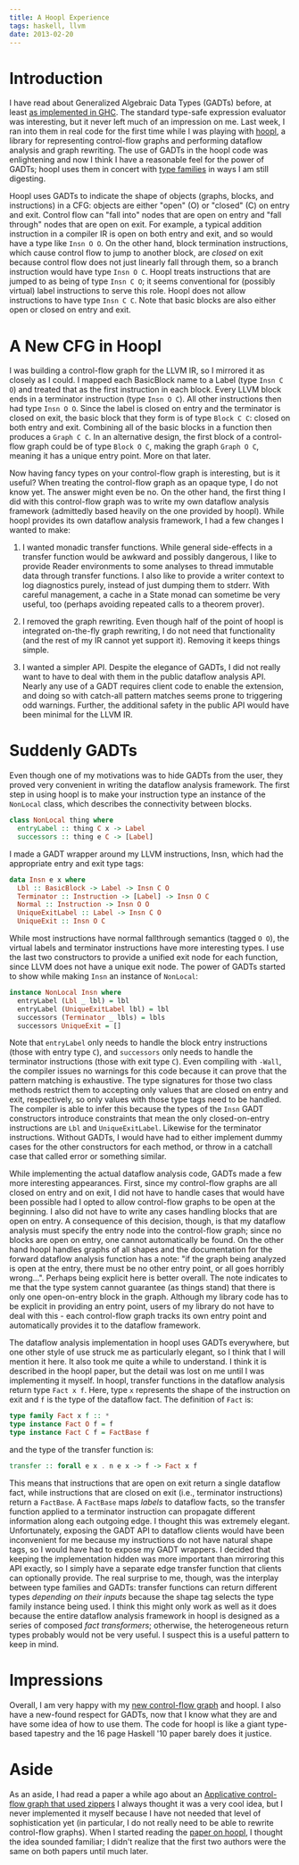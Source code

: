 ```yaml
---
title: A Hoopl Experience
tags: haskell, llvm
date: 2013-02-20
---
```


# Introduction

I have read about Generalized Algebraic Data Types (GADTs) before, at
least
[as implemented in GHC](http://www.haskell.org/ghc/docs/latest/html/users_guide/data-type-extensions.html#gadt).
The standard type-safe expression evaluator was interesting, but it
never left much of an impression on me.  Last week, I ran into them in
real code for the first time while I was playing with
[hoopl](http://hackage.haskell.org/package/hoopl), a library for
representing control-flow graphs and performing dataflow analysis and
graph rewriting.  The use of GADTs in the hoopl code was enlightening
and now I think I have a reasonable feel for the power of GADTs; hoopl
uses them in concert with
[type families](http://www.haskell.org/ghc/docs/latest/html/users_guide/type-families.html)
in ways I am still digesting.

Hoopl uses GADTs to indicate the shape of objects (graphs, blocks, and
instructions) in a CFG: objects are either "open" (O) or "closed" (C)
on entry and exit.  Control flow can "fall into" nodes that are open
on entry and "fall through" nodes that are open on exit.  For example,
a typical addition instruction in a compiler IR is open on both entry
and exit, and so would have a type like `Insn O O`.  On the other
hand, block termination instructions, which cause control flow to jump
to another block, are _closed_ on exit because control flow does not
just linearly fall through them, so a branch instruction would have
type `Insn O C`.  Hoopl treats instructions that are jumped to as
being of type `Insn C O`; it seems conventional for (possibly virtual)
label instructions to serve this role.  Hoopl does not allow
instructions to have type `Insn C C`.  Note that basic blocks are also
either open or closed on entry and exit.

# A New CFG in Hoopl

I was building a control-flow graph for the LLVM IR, so I mirrored it
as closely as I could.  I mapped each BasicBlock name to a Label (type
`Insn C O`) and treated that as the first instruction in each block.
Every LLVM block ends in a terminator instruction (type `Insn O C`).
All other instructions then had type `Insn O O`.  Since the label is
closed on entry and the terminator is closed on exit, the basic block
that they form is of type `Block C C`: closed on both entry and exit.
Combining all of the basic blocks in a function then produces a `Graph
C C`.  In an alternative design, the first block of a control-flow
graph could be of type `Block O C`, making the graph `Graph O C`,
meaning it has a unique entry point.  More on that later.

Now having fancy types on your control-flow graph is interesting, but
is it useful?  When treating the control-flow graph as an opaque type,
I do not know yet.  The answer might even be no.  On the other hand,
the first thing I did with this control-flow graph was to write my own
dataflow analysis framework (admittedly based heavily on the one
provided by hoopl).  While hoopl provides its own dataflow analysis
framework, I had a few changes I wanted to make:

 1) I wanted monadic transfer functions.  While general side-effects
    in a transfer function would be awkward and possibly dangerous, I
    like to provide Reader environments to some analyses to thread
    immutable data through transfer functions.  I also like to provide
    a writer context to log diagnostics purely, instead of just
    dumping them to stderr.  With careful management, a cache in a
    State monad can sometime be very useful, too (perhaps avoiding
    repeated calls to a theorem prover).

 2) I removed the graph rewriting.  Even though half of the point of
    hoopl is integrated on-the-fly graph rewriting, I do not need that
    functionality (and the rest of my IR cannot yet support it).
    Removing it keeps things simple.

 3) I wanted a simpler API.  Despite the elegance of GADTs, I did not
    really want to have to deal with them in the public dataflow
    analysis API.  Nearly any use of a GADT requires client code to
    enable the extension, and doing so with catch-all pattern matches
    seems prone to triggering odd warnings.  Further, the additional
    safety in the public API would have been minimal for the LLVM IR.

# Suddenly GADTs

Even though one of my motivations was to hide GADTs from the user,
they proved very convenient in writing the dataflow analysis
framework.  The first step in using hoopl is to make your instruction
type an instance of the `NonLocal` class, which describes the
connectivity between blocks.

```haskell
class NonLocal thing where
  entryLabel :: thing C x -> Label
  successors :: thing e C -> [Label]
```

I made a GADT wrapper around my LLVM instructions, Insn, which had the
appropriate entry and exit type tags:

```haskell
data Insn e x where
  Lbl :: BasicBlock -> Label -> Insn C O
  Terminator :: Instruction -> [Label] -> Insn O C
  Normal :: Instruction -> Insn O O
  UniqueExitLabel :: Label -> Insn C O
  UniqueExit :: Insn O C
```

While most instructions have normal fallthrough semantics (tagged `O O`),
the virtual labels and terminator instructions have more
interesting types.  I use the last two constructors to provide a
unified exit node for each function, since LLVM does not have a unique
exit node.  The power of GADTs started to show while making `Insn` an
instance of `NonLocal`:

```haskell
instance NonLocal Insn where
  entryLabel (Lbl _ lbl) = lbl
  entryLabel (UniqueExitLabel lbl) = lbl
  successors (Terminator _ lbls) = lbls
  successors UniqueExit = []
```

Note that `entryLabel` only needs to handle the block entry
instructions (those with entry type `C`), and `successors` only needs
to handle the terminator instructions (those with exit type `C`).
Even compiling with `-Wall`, the compiler issues no warnings for this
code because it can prove that the pattern matching is exhaustive.
The type signatures for those two class methods restrict them to
accepting only values that are closed on entry and exit, respectively,
so only values with those type tags need to be handled.  The compiler
is able to infer this because the types of the `Insn` GADT
constructors introduce constraints that mean the only closed-on-entry
instructions are `Lbl` and `UniqueExitLabel`.  Likewise for the
terminator instructions.  Without GADTs, I would have had to either
implement dummy cases for the other constructors for each method, or
throw in a catchall case that called error or something similar.

While implementing the actual dataflow analysis code, GADTs made a few
more interesting appearances.  First, since my control-flow graphs are
all closed on entry and on exit, I did not have to handle cases that
would have been possible had I opted to allow control-flow graphs to
be open at the beginning.  I also did not have to write any cases
handling blocks that are open on entry.  A consequence of this
decision, though, is that my dataflow analysis must specify the entry
node into the control-flow graph; since no blocks are open on entry,
one cannot automatically be found.  On the other hand hoopl handles
graphs of all shapes and the documentation for the forward dataflow
analysis function has a note: "if the graph being analyzed is open at
the entry, there must be no other entry point, or all goes horribly
wrong...".  Perhaps being explicit here is better overall.  The note
indicates to me that the type system cannot guarantee (as things
stand) that there is only one open-on-entry block in the graph.
Although my library code has to be explicit in providing an entry
point, users of my library do not have to deal with this - each
control-flow graph tracks its own entry point and automatically
provides it to the dataflow framework.

The dataflow analysis implementation in hoopl uses GADTs everywhere,
but one other style of use struck me as particularly elegant, so I
think that I will mention it here.  It also took me quite a while to
understand.  I think it is described in the hoopl paper, but the
detail was lost on me until I was implementing it myself.  In hoopl,
transfer functions in the dataflow analysis return type `Fact x f`.
Here, type `x` represents the shape of the instruction on exit and `f`
is the type of the dataflow fact.  The definition of `Fact` is:

```haskell
type family Fact x f :: *
type instance Fact O f = f
type instance Fact C f = FactBase f
```

and the type of the transfer function is:

```haskell
transfer :: forall e x . n e x -> f -> Fact x f
```

This means that instructions that are open on exit return a single
dataflow fact, while instructions that are closed on exit (i.e.,
terminator instructions) return a `FactBase`.  A `FactBase` maps
*labels* to dataflow facts, so the transfer function applied to a
terminator instruction can propagate different information along each
outgoing edge.  I thought this was extremely elegant.  Unfortunately,
exposing the GADT API to dataflow clients would have been inconvenient
for me because my instructions do not have natural shape tags, so I
would have had to expose my GADT wrappers.  I decided that keeping the
implementation hidden was more important than mirroring this API
exactly, so I simply have a separate edge transfer function that
clients can optionally provide.  The real surprise to me, though, was
the interplay between type families and GADTs: transfer functions can
return different types *depending on their inputs* because the shape
tag selects the type family instance being used.  I think this might
only work as well as it does because the entire dataflow analysis
framework in hoopl is designed as a series of composed *fact
transformers*; otherwise, the heterogeneous return types probably
would not be very useful.  I suspect this is a useful pattern to
keep in mind.

# Impressions

Overall, I am very happy with my
[new control-flow graph](https://github.com/travitch/llvm-analysis/blob/master/src/LLVM/Analysis/CFG/Internal.hs)
and hoopl.  I also have a new-found respect for GADTs, now that I know
what they are and have some idea of how to use them.  The code for
hoopl is like a giant type-based tapestry and the 16 page Haskell '10
paper barely does it justice.

# Aside

As an aside, I had read a paper a while ago about an
[Applicative control-flow graph that used zippers](http://www.cs.tufts.edu/~nr/pubs/zipcfg-abstract.html)
I always thought it was a very cool idea, but I never implemented it
myself because I have not needed that level of sophistication yet (in
particular, I do not really need to be able to rewrite control-flow
graphs).  When I started reading the
[paper on hoopl](http://www.cs.tufts.edu/~nr/pubs/dfopt-abstract.html),
I thought the idea sounded familiar; I didn't realize that the first
two authors were the same on both papers until much later.
